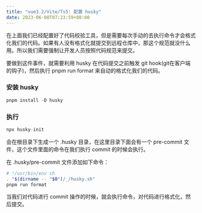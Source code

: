 ```yaml
---
title: "vue3.2/Vite/Ts5: 配置 husky"
date: 2023-06-08T07:23:59+08:00
---
```


在上面我们已经配置好了代码校验工具，但是需要每次手动的去执行命令才会格式化我们的代码。如果有人没有格式化就提交到远程仓库中，那这个规范就没什么用。所以我们需要强制让开发人员按照代码规范来提交。

要做到这件事件，就需要利用 husky 在代码提交之前触发 git hook(git在客户端的钩子)，然后执行 pnpm run format 来自动的格式化我们的代码。

### 安装 husky

```js
pnpm install -D husky
```

### 执行

```js
npx husky-init
```

会在根目录下生成一个 .husky 目录，在这里目录下面会有一个 pre-commit 文件，这个文件里面的命令在我们执行 commit 的时候会执行。

在 .husky/pre-commit 文件添加如下命令：

```sh
# !/usr/bin/env sh
. "$(dirname -- "$0")/_/husky.sh"
pnpm run format
```

当我们对代码进行 commit 操作的时候，就会执行命令，对代码进行格式化，然后提交。